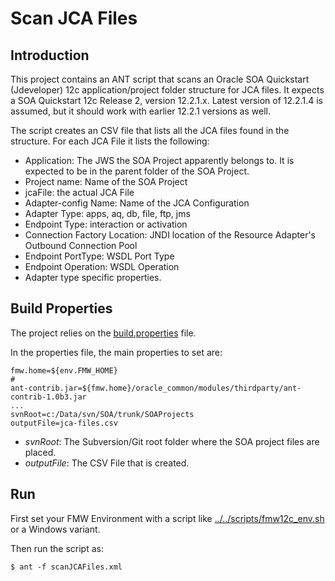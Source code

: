 # Scan JCA Files

## Introduction
This project contains an ANT script that scans an Oracle SOA Quickstart (Jdeveloper) 12c application/project folder structure for JCA files.
It expects a SOA Quickstart 12c Release 2, version 12.2.1.x. Latest version of 12.2.1.4 is assumed, but it should work with earlier 12.2.1 versions as well.

The script creates an CSV file that lists all the JCA files found in the structure. For each JCA File it lists the following:
* Application: The JWS the SOA Project apparently belongs to. It is expected to be in the parent folder of the SOA Project. 
* Project name: Name of the SOA Project
* jcaFile: the actual JCA File
* Adapter-config Name: Name of the JCA Configuration
* Adapter Type: apps, aq, db, file, ftp, jms
* Endpoint Type: interaction or activation
* Connection Factory Location: JNDI location of the Resource Adapter's Outbound Connection Pool
* Endpoint PortType: WSDL Port Type
* Endpoint Operation: WSDL Operation
* Adapter type specific properties.


## Build Properties
The project relies on the [build.properties](build.properties) file. 

In the properties file, the main properties to set are:

````
fmw.home=${env.FMW_HOME}
#
ant-contrib.jar=${fmw.home}/oracle_common/modules/thirdparty/ant-contrib-1.0b3.jar
...
svnRoot=c:/Data/svn/SOA/trunk/SOAProjects
outputFile=jca-files.csv
````

* *svnRoot*: The Subversion/Git root folder where the SOA project files are placed.
* *outputFile*: The CSV File that is created. 

## Run
First set your FMW Environment with a script like [../../scripts/fmw12c_env.sh](../../scripts/fmw12c_env.sh) or a Windows variant.

Then run the script as:

    $ ant -f scanJCAFiles.xml
    
 